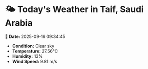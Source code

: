 # 🌤️ Today's Weather in Taif, Saudi Arabia

**📅 Date:** 2025-09-16 09:34:45

- **Condition:** Clear sky
- **Temperature:** 27.56°C
- **Humidity:** 13%
- **Wind Speed:** 9.81 m/s
